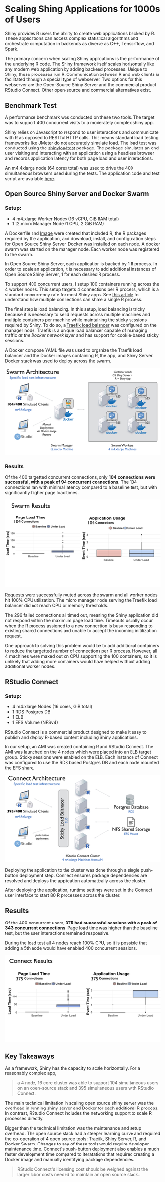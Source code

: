 # Scaling Shing Applications for 1000s of Users


Shiny provides R users the ability to create web applications backed by R. These
applications can access complex statistical algorithms and orchestrate
computation in backends as diverse as C++, Tensorflow, and Spark. 

The primary concern when scaling Shiny applications is the performance of the
underlying R code. The Shiny framework itself scales horizontally like any
modern web application by adding backend processes. Unique to Shiny, these
processes run R. Communication between R and web clients is facilitated through
a special type of webserver. Two options for this webserver are the Open-Source
Shiny Server and the commercial product RStudio Connect. Other open-source and
commercial alternatives exist. 

## Benchmark Test

A performance benchmark was conducted on these two tools. The target was to
support 400 concurrent visits to a moderately complex shiny app.

Shiny relies on Javascript to respond to user interactions and communicate with
R as opposed to RESTful HTTP calls. This means standard load
testing frameworks like JMeter do not accurately simulate load. The load test
was conducted using the [shinyloadtest](https://rstudio.github.io/shinyloadtest) package. The package
simulates an end user visiting and interacting with an application using a
headless browser and records application latency for both page load and user
interactions. 

An m4.4xlarge node (64 cores total) was used to drive the 400 simultaneous
browsers used during the tests. The application code and test script are
available [here](https://github.com/slopp/Load-Test).


## Open Source Shiny Server and Docker Swarm

### Setup: 

- 4 m4.xlarge Worker Nodes (16 vCPU,  GiB RAM total)
- 1 t2.micro Manager Node (1 CPU, 2 GiB RAM)

A Dockerfile and [Image](https://hub.docker.com/r/slopp/sir_app/) were created that included R, the R packages required
by the application, and download, install, and configuration steps for Open
Source Shiny Server. Docker was installed on each node. A docker swarm was started on the manager
node. Each worker node was registered to the swarm.

In Open Source Shiny Server, each application is backed by 1 R process.
In order to scale an application, it is necessary to add additional instances of
Open Source Shiny Server, 1 for each desired R process. 

To support 400 concurrent users, I setup 100 containers running across the 4
worker nodes. This setup targets 4 connections per R process, which is a standard
concurrency rate for most Shiny apps. See [this article](http://shiny.rstudio.com/articles/scoping.html) to
understand how multiple connections can share a single R process. 

The final step is load balancing. In this setup, load balancing is tricky
because it is necessary to send requests across multiple machines and
multiple containers per machine while maintaining the sticky sessions
required by Shiny. To do so, a [Traefik load balancer](https://traefik.io/) was configured on the
manager node. Traefik is a unique load balancer capable of managing traffic *at
the Docker network layer* and has support for cookie-based sticky sessions.

A Docker compose YAML file was used to organize the Traefik load balancer and
the Docker images containing R, the app, and Shiny Server. Docker stack was used
to deploy across the swarm.

![](imgs/swarm_architecture.jpeg)

### Results

Of the 400 targetted concurrent connections, only **104 connections were
successful, with a peak of 94 concurrent connections**. The 104 connections ran with minimal latency compared to a baseline
test, but with significantly higher page load times.

![](imgs/swarm_results.jpeg)

Requests were successfully routed across the swarm and all
worker nodes hit 100% CPU utilization. The micro manager node serving the Traefik load balancer did not reach CPU or
memory thresholds.

The 296 failed connections all timed out, meaning the Shiny application did not
respond within the maximum page load time. Timeouts usually occur when
the R process assigned to a new connection is busy responding to existing shared connections and unable to accept the incoming initilization request.

One approach to solving this problem would be to add additional containers to
reduce the targetted number of connections per R process. However, all 4 machines were
maxed out on CPU supporting the 100 containers, so it is unlikely that adding more containers would have helped without adding additional worker nodes.

## RStudio Connect

### Setup:

- 4 m4.xlarge Nodes (16 cores, GiB total)
- 1 RDS Postgres DB
- 1 ELB
- 1 EFS Volume (NFSv4)

RStudio Connect is a commercial product designed to make it easy to publish and
deploy R-based content including Shiny applications.

In our setup, an AMI was created containing R and RStudio Connect. The AMI was
launched on the 4 nodes which were placed into an ELB target group. Sticky
sessions were enabled on the ELB. Each instance of Connect was configured to use
the RDS based Postgres DB and each node mounted the EFS share.

![](imgs/connect_architecture.jpeg)

Deploying the application to the cluster was done through a single push-button
deployment step. Connect ensures package dependencies are resolved and deploys
the application automatically across the cluster.

After deploying the application, runtime settings were set in the Connect user
interface to start 80 R processes across the cluster. 

## Results

Of the 400 concurrent users, **375 had successful sessions with a peak of 343 concurrent connections**. Page load time was
higher than the baseline test, but the user interactions remained responsive.

During the load test all 4 nodes reach 100% CPU, so it is possible that adding a 5th node would have enabled 400 concurrent sessions.

![](imgs/connect_results.jpeg)

## Key Takeaways

As a framework, Shiny has the capacity to scale horizontally. For a reasonably
complex app, 

> a 4
node, 16 core cluster was able to support 104 simultaneous users on an open-source
stack and 395 simultaneous users with RStudio Connect.

The main technical limitation in scaling open source shiny server was the
overhead in running shiny server and Docker for each additional R process. In contrast, RStudio Connect includes
the networking support to scale R processes directly.

Bigger than the technical limitation was the maintenance and setup overhead. The open source stack had a steeper learning curve and required the co-operation
of 4 open source tools: Traefik, Shiny Server, R, and Docker Swarm.
Changes to any of these tools would require developer maintenance time.
Connect's push-button deployment also enables a much faster development time compared to iteratations that required creating a
Docker image and manually identifying package
dependencies. 

> RStudio Connect's licensing cost should be weighed against the larger labor costs needed to maintain an open source stack..




